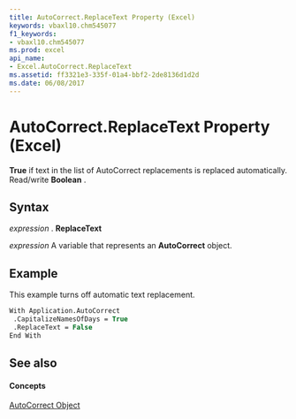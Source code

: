```yaml
---
title: AutoCorrect.ReplaceText Property (Excel)
keywords: vbaxl10.chm545077
f1_keywords:
- vbaxl10.chm545077
ms.prod: excel
api_name:
- Excel.AutoCorrect.ReplaceText
ms.assetid: ff3321e3-335f-01a4-bbf2-2de8136d1d2d
ms.date: 06/08/2017
---
```



# AutoCorrect.ReplaceText Property (Excel)

 **True** if text in the list of AutoCorrect replacements is replaced automatically. Read/write **Boolean** .


## Syntax

 _expression_ . **ReplaceText**

 _expression_ A variable that represents an **AutoCorrect** object.


## Example

This example turns off automatic text replacement.


```vb
With Application.AutoCorrect 
 .CapitalizeNamesOfDays = True 
 .ReplaceText = False 
End With
```


## See also


#### Concepts


[AutoCorrect Object](Excel.AutoCorrect(objec).md)

